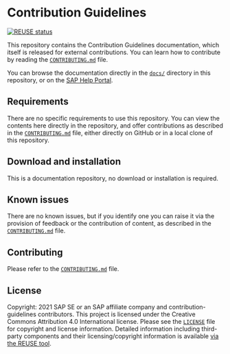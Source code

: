 # Contribution Guidelines

[![REUSE status](https://api.reuse.software/badge/github.com/SAP-docs/contribution-guidelines)](https://api.reuse.software/info/github.com/SAP-docs/contribution-guidelines)


This repository contains the Contribution Guidelines documentation, which itself is released for external contributions. You can learn how to contribute by reading the [`CONTRIBUTING.md`](CONTRIBUTING.md) file.

You can browse the documentation directly in the [`docs/`](docs/) directory in this repository, or on the [SAP Help Portal](https://help.sap.com/webcomponents/products/open-documentation-initiative/contribution-guidelines/readme.html).

## Requirements

There are no specific requirements to use this repository. You can view the contents here directly in the repository, and offer contributions as described in the [`CONTRIBUTING.md`](CONTRIBUTING.md) file, either directly on GitHub or in a local clone of this repository.

## Download and installation

This is a documentation repository, no download or installation is required.

## Known issues

There are no known issues, but if you identify one you can raise it via the provision of feedback or the contribution of content, as described in the [`CONTRIBUTING.md`](CONTRIBUTING.md) file.

## Contributing

Please refer to the [`CONTRIBUTING.md`](CONTRIBUTING.md) file.

## License

Copyright: 2021 SAP SE or an SAP affiliate company and contribution-guidelines contributors. This project is licensed under the Creative Commons Attribution 4.0 International license. Please see the [`LICENSE`](LICENSE) file for copyright and license information. Detailed information including third-party components and their licensing/copyright information is available [via the REUSE tool](https://api.reuse.software/info/github.com/SAP-docs/contribution-guidelines).
